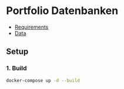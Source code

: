 # Portfolio Datenbanken

- [Requirements](./docs/requirements.md)
- [Data](./docs/yelpData.md)

## Setup

### 1. Build
```bash
docker-compose up -d --build
```